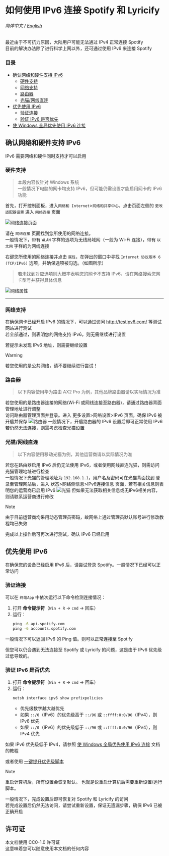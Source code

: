 # 如何使用 IPv6 连接 Spotify 和 Lyricify

###### 简体中文 / [English](./README-EN.md)

最近由于不可抗力原因，大陆用户可能无法通过 IPv4 正常连接 Spotify<br>
目前的解决办法除了进行科学上网以外，还可通过使用 IPv6 来连接 Spotify

### 目录
- [确认网络和硬件支持 IPv6](#确认网络和硬件支持-ipv6)
    - [硬件支持](#硬件支持)
    - [网络支持](#网络支持)
    - [路由器](#路由器路由器)
    - [光猫/网线直连](#光猫网线直连)
- [优先使用 IPv6](#优先使用-ipv6)
    - [验证连接](#验证连接)
    - [验证 IPv6 是否优先](#验证-ipv6-是否优先)
- [使 Windows 全局优先使用 IPv6 连接](/IPv6First.md)

## 确认网络和硬件支持 IPv6

IPv6 需要网络和硬件同时支持才可以启用

### 硬件支持

> 本段内容仅针对 Windows 系统<br>
> 一般情况下电脑的网卡均支持 IPv6，但可能仍需设置才能启用网卡的 IPv6 功能

首先，打开控制面板，进入`网络和 Internet`>`网络和共享中心`，点击页面左侧的 `更改适配器设置` 进入 `网络连接` 页面

![网络连接页面](pictures/网络连接页面.png)

请在 `网络连接` 页面找到您所使用的网络连接。<br>
一般情况下，带有 `WLAN` 字样的选项为无线局域网（一般为 Wi-Fi 连接），带有 `以太网` 字样的为网线连接

右键您所使用的网络连接并点击 `属性`，在弹出的窗口中寻找 `Internet 协议版本 6 (TCP/IPv6)` 选项，并确保选项被勾选。（如图所示）
> 若未找到对应选项则大概率表明您的网卡不支持 IPv6，请在网络搜索您网卡型号并获得具体信息

![网络属性](pictures/网络属性.png)

---

### 网络支持

在确保网卡已经开启 IPv6 的情况下，可以通过访问 http://testipv6.com/ 等测试网站进行测试<br>
若全部通过，则表明您的网络支持 IPv6，则无需继续进行设置

若提示未发现 IPv6 地址，则需要继续设置

> [!warning]
> 若您使用的是公共网络，请不要继续进行尝试！

### 路由器
> 以下内容使用华为路由 AX2 Pro 为例，其他品牌路由器请以实际情况为准

若您使用的是路由器连接的网络(Wi-Fi 或网线连接至路由器)，请通过路由器背面管理地址进行调整<br>
访问路由器管理页面并登录。进入 更多设置>网络设置>IPv6 页面，确保 IPv6 被开启并保存
![路由器](pictures/路由器.png)
一般情况下，开启路由器的 IPv6 设置后即可正常使用 IPv6<br>
若仍然无法连接，则需考虑检查光猫设置

### 光猫/网线直连
> 以下内容使用移动光猫为例，其他运营商请以实际情况为准

若您在路由器启用 IPv6 后仍无法使用 IPv6，或者使用网线直连光猫，则需访问光猫管理地址进行检查<br>
一般情况下光猫的管理地址为 `192.168.1.1`，用户名及密码可在光猫背面找到
登录至管理网站后，进入 状态>网络侧信息>IPv6连接信息 页面，若有相关信息则表明您的运营商已启用 IPv6
![光猫](pictures/光猫.png)
但如果无法获取相关信息或无IPv6相关内容，则请联系运营商进行修改
> [!note]
> 由于目前运营商均采用动态管理员密码，故网络上通过管理员默认账号进行修改教程均已失效

完成以上操作后可再次进行测试，确认 IPv6 已经启用

## 优先使用 IPv6

在确保您的设备已经启用 IPv6 后，请尝试登录 Spotify。一般情况下已经可以正常访问

### 验证连接
可以在 `终端App` 中依次运行以下命令检测连接情况：
1. 打开 **命令提示符**（`Win + R` → `cmd` → 回车）
2. 运行：
    ```cmd
    ping -6 api.spotify.com
    ping -6 accounts.spotify.com
    ```

一般情况下可以返回 IPv6 的 Ping 值。则可以正常连接至 Spotify

但您可以仍会遇到无法连接至 Spotify 或 Lyricify 的问题，这是由于 IPv6 优先级过低导致的。

### **验证 IPv6 是否优先**
1. 打开 **命令提示符**（`Win + R` → `cmd` → 回车）
2. 运行：
   ```cmd
   netsh interface ipv6 show prefixpolicies
   ```
   - 优先级数字越大越优先
   - 如果 `::/0`（IPv6）的优先级高于 `::/96` 或 `::ffff:0:0/96`（IPv4），则 IPv6 优先
   - 如果 `::/0`（IPv6）的优先级低于 `::/96` 或 `::ffff:0:0/96`（IPv4），则 IPv4 优先

如果 IPv6 优先级低于 IPv4，请参照 [使 Windows 全局优先使用 IPv6 连接](/IPv6First.md) 文档的教程

或者使用 [一键提升优先级脚本](https://github.com/MiaowCham/How_to_connect_Spotify_with_IPv6/releases/latest)

> [!note]
> 重启计算机后，所有设置会恢复默认。
> 也就是说重启计算机后需要重新设置/运行脚本。

一般情况下，完成设置后即可恢复对 Spotify 和 Lyricify 的访问<br>
若完成设置后仍然无法访问，请尝试重新设置，保证无遗漏步骤，确保 IPv6 已被正确开启

## 许可证
本文档使用 CC0-1.0 许可证<br>
这意味着您可以随意使用本文档的任何内容